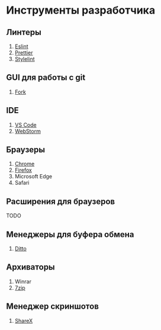 # Инструменты разработчика

## Линтеры

1. [Eslint](https://eslint.org/)
2. [Prettier](https://prettier.io/)
3. [Stylelint](https://stylelint.io/)

## GUI для работы с git

1. [Fork](https://git-fork.com/)

## IDE

1. [VS Code](https://code.visualstudio.com/)
2. [WebStorm](https://www.jetbrains.com/ru-ru/webstorm/)

## Браузеры

1. [Chrome](https://www.google.com/intl/ru_ru/chrome/)
2. [Firefox](https://www.mozilla.org/ru/firefox/download/thanks/)
3. Microsoft Edge
4. Safari

## Расширения для браузеров

TODO

## Менеджеры для буфера обмена

1. [Ditto](https://ditto-cp.sourceforge.io/)

## Архиваторы

1. Winrar
2. [7zip](https://www.7-zip.org/)

## Менеджер скриншотов

1. [ShareX](https://getsharex.com/)

